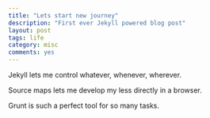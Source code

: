 ```yaml
---
title: "Lets start new journey"
description: "First ever Jekyll powered blog post"
layout: post
tags: life
category: misc
comments: yes
---
```


Jekyll lets me control whatever, whenever, wherever.

Source maps lets me develop my less directly in a browser.

Grunt is such a perfect tool for so many tasks.


